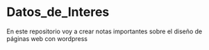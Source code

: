 # Datos_de_Interes
En este repositorio voy a crear notas importantes sobre el diseño de páginas web con wordpress
